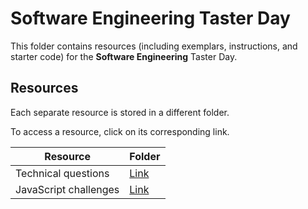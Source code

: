 # Software Engineering Taster Day

This folder contains resources (including exemplars, instructions, and starter code) for the **Software Engineering** Taster Day.

## Resources

Each separate resource is stored in a different folder.

To access a resource, click on its corresponding link. 

| Resource | Folder |
| --- | --- |
| Technical questions | [Link](./technical-questions.md/) |
| JavaScript challenges | [Link](./javascript-challenges.md/) |
